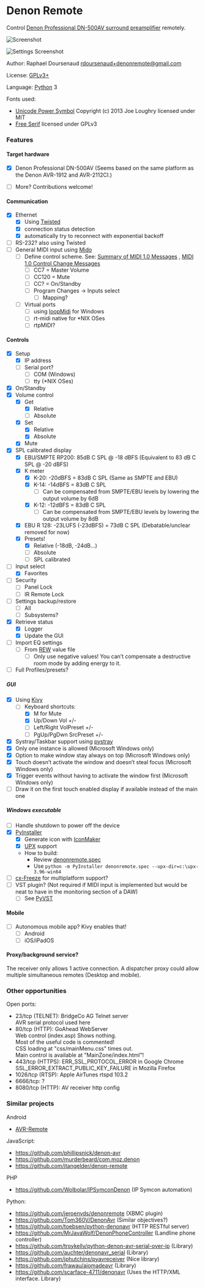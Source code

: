 Denon Remote
============

Control [Denon Professional DN-500AV surround preamplifier](https://www.denonpro.com/index.php/products/view/dn-500av)
remotely.

![Screenshot](screenshot-v0.7.0-main.png)

![Settings Screenshot](screenshot-v0.7.0-settings.png)

Author: Raphael Doursenaud <rdoursenaud+denonremote@gmail.com>

License: [GPLv3+](LICENSE)

Language: [Python](https://python.org) 3

Fonts used:

- [Unicode Power Symbol](https://unicodepowersymbol.com/) Copyright (c) 2013 Joe Loughry licensed under MIT
- [Free Serif](https://savannah.gnu.org/projects/freefont/) licensed under GPLv3


### Features


#### Target hardware

- [x] Denon Professional DN-500AV (Seems based on the same platform as the Denon AVR-1912 and AVR-2112CI.)
- [ ] More? Contributions welcome!


#### Communication

- [x] Ethernet
    - [x] Using [Twisted](https://twistedmatrix.com)
    - [x] connection status detection
    - [x] automatically try to reconnect with exponential backoff
- [ ] RS-232? also using Twisted
- [ ] General MIDI input using [Mido](https://mido.readthedocs.io/en/latest/)
    - [ ] Define control scheme.
      See: [Summary of MIDI 1.0 Messages](https://www.midi.org/specifications-old/item/table-1-summary-of-midi-message)
      , [MIDI 1.0 Control Change Messages](https://www.midi.org/specifications-old/item/table-3-control-change-messages-data-bytes-2)
        - [ ] CC7 = Master Volume
        - [ ] CC120 = Mute
        - [ ] CC? = On/Standby
        - [ ] Program Changes -> Inputs select
            - [ ] Mapping?
    - [ ] Virtual ports
        - [ ] using [loopMidi](http://www.tobias-erichsen.de/software/loopmidi.html) for Windows
        - [ ] rt-midi native for *NIX OSes
        - [ ] rtpMIDI?

#### Controls

- [x] Setup
    - [x] IP address
    - [ ] Serial port?
        - [ ] COM (Windows)
        - [ ] tty (*NIX OSes)
- [x] On/Standby
- [x] Volume control
    - [x] Get
        - [x] Relative
        - [ ] Absolute
    - [x] Set
        - [x] Relative
        - [x] Absolute
    - [x] Mute
- [x] SPL calibrated display
    - [x] EBU/SMPTE RP200: 85dB C SPL @ -18 dBFS (Equivalent to 83 dB C SPL @ -20 dBFS)
    - [x] K meter
        - [x] K-20: -20dBFS = 83dB C SPL (Same as SMPTE and EBU)
        - [x] K-14: -14dBFS = 83dB C SPL
            - [ ] Can be compensated from SMPTE/EBU levels by lowering the output volume by 6dB
        - [x] K-12: -12dBFS = 83dB C SPL
            - [ ] Can be compensated from SMPTE/EBU levels by lowering the output volume by 8dB
    - [x] EBU R 128: -23LUFS (-23dBFS) = 73dB C SPL (Debatable/unclear removed for now)
    - [x] Presets!
        - [x] Relative (-18dB, -24dB…)
        - [ ] Absolute
        - [ ] SPL calibrated
- [ ] Input select
    - [x] Favorites
- [ ] Security
    - [ ] Panel Lock
    - [ ] IR Remote Lock
- [ ] Settings backup/restore
    - [ ] All
    - [ ] Subsystems?
- [x] Retrieve status
    - [x] Logger
    - [x] Update the GUI
- [ ] Import EQ settings
    - [ ] From [REW](https://www.roomeqwizard.com/) value file
        - [ ] Only use negative values! You can’t compensate a destructive room mode by adding energy to it.
- [ ] Full Profiles/presets?

##### GUI

- [x] Using [Kivy](https://kivy.org)
    - [ ] Keyboard shortcuts:
        - [x] M for Mute
        - [x] Up/Down Vol +/-
        - [ ] Left/Right VolPreset +/-
        - [ ] PgUp/PgDwn SrcPreset +/-
- [x] Systray/Taskbar support using [pystray](https://pypi.org/project/pystray/)
- [x] Only one instance is allowed (Microsoft Windows only)
- [X] Option to make window stay always on top (Microsoft Windows only)
- [x] Touch doesn’t activate the window and doesn’t steal focus (Microsoft Windows only)
- [x] Trigger events without having to activate the window first (Microsoft Windows only)
- [ ] Draw it on the first touch enabled display if available instead of the main one

##### Windows executable

- [ ] Handle shutdown to power off the device
- [x] [PyInstaller](https://www.pyinstaller.org)
    - [x] Generate icon with [IconMaker](https://github.com/Inedo/iconmaker)
    - [x] [UPX](https://upx.github.io/) support
    - How to build:
        - Review [denonremote.spec](denonremote.spec)
        - Use `python -m PyInstaller denonremote.spec --upx-dir=c:\upx-3.96-win64`
- [ ] [cx-Freeze](https://pypi.org/project/cx-Freeze/) for multiplatform support?
- [ ] VST plugin? (Not required if MIDI input is implemented but would be neat to have in the monitoring section of a
  DAW)
    - [ ] See [PyVST](https://pypi.org/project/pyvst/)

#### Mobile

- [ ] Autonomous mobile app? Kivy enables that!
    - [ ] Android
    - [ ] iOS/iPadOS

#### Proxy/background service?

The receiver only allows 1 active connection. A dispatcher proxy could allow multiple simultaneous remotes (Desktop and
mobile).

### Other opportunities

Open ports:

- 23/tcp (TELNET): BridgeCo AG Telnet server  
  AVR serial protocol used here
- 80/tcp (HTTP): GoAhead WebServer  
  Web control (index.asp) Shows nothing.  
  Most of the useful code is commented!  
  CSS loading at "css/mainMenu.css" times out.  
  Main control is available at "MainZone/index.html"!
- 443/tcp (HTTPS): ERR_SSL_PROTOCOL_ERROR in Google Chrome  
  SSL_ERROR_EXTRACT_PUBLIC_KEY_FAILURE in Mozilla Firefox
- 1026/tcp (RTSP): Apple AirTunes rtspd 103.2
- 6666/tcp: ?
- 8080/tcp (HTTP): AV receiver http config

### Similar projects

Android

- [AVR-Remote](https://github.com/pskiwi/avr-remote)

JavaScript:

- https://github.com/phillipsnick/denon-avr
- https://github.com/murderbeard/com.moz.denon
- https://github.com/jtangelder/denon-remote

PHP

- https://github.com/Wolbolar/IPSymconDenon (IP Symcon automation)

Python:

- https://github.com/jeroenvds/denonremote (XBMC plugin)
- https://github.com/Tom360V/DenonAvr (Similar objectives?)
- https://github.com/toebsen/python-denonavr (HTTP RESTful server)
- https://github.com/MrJavaWolf/DenonPhoneController (Landline phone controller)
- https://github.com/troykelly/python-denon-avr-serial-over-ip (Library)
- https://github.com/auchter/denonavr_serial (Library)
- https://github.com/jphutchins/pyavreceiver (Nice library)
- https://github.com/frawau/aiomadeavr (Library)
- https://github.com/scarface-4711/denonavr (Uses the HTTP/XML interface. Library)
